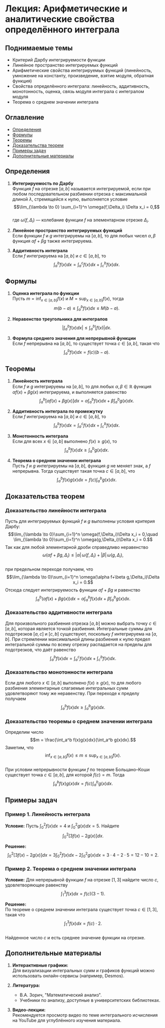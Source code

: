 # Лекция: Арифметические и аналитические свойства определённого интеграла

## Поднимаемые темы
- Критерий Дарбу интегрируемости функции
- Линейное пространство интегрируемых функций
- Арифметические свойства интегрируемых функций (линейность, умножение на константу, произведение, взятие модуля, обратная функция)
- Свойства определённого интеграла: линейность, аддитивность, монотонность, оценка, связь модуля интеграла с интегралом модуля
- Теорема о среднем значении интеграла

## Оглавление
- [Определения](#определения)
- [Формулы](#формулы)
- [Теоремы](#теоремы)
- [Доказательства теорем](#доказательства-теорем)
- [Примеры задач](#примеры-задач)
- [Дополнительные материалы](#дополнительные-материалы)

## Определения
1. **Интегрируемость по Дарбу**  
   Функция $f$ на отрезке $[a,b]$ называется интегрируемой, если при любом последовательном разбиении отрезка с максимальной длиной $\lambda$, стремящейся к нулю, выполняется условие  
   $$\lim_{\lambda \to 0} \sum_{i=1}^n \omega(f,\Delta_i) \Delta x_i = 0,$$  
   где $\omega(f,\Delta_i)$ — колебание функции $f$ на элементарном отрезке $\Delta_i$.

2. **Линейное пространство интегрируемых функций**  
   Если функции $f$ и $g$ интегрируемы на $[a,b]$, то для любых чисел $\alpha, \beta$ функция $\alpha f + \beta g$ также интегрируема.

3. **Аддитивность интеграла**  
   Если $f$ интегрируема на $[a,b]$ и $c \in [a,b]$, то  
   $$\int_a^b f(x)dx = \int_a^c f(x)dx + \int_c^b f(x)dx.$$

## Формулы
1. **Оценка интеграла по функции**  
   Пусть $m = \inf_{x\in[a,b]} f(x)$ и $M = \sup_{x\in[a,b]} f(x)$, тогда  
   $$m(b-a) \le \int_a^b f(x)dx \le M(b-a).$$

2. **Неравенство треугольника для интегралов**  
   $$\left|\int_a^b f(x)dx\right| \le \int_a^b |f(x)|dx.$$

3. **Формула среднего значения для непрерывной функции**  
   Если $f$ непрерывна на $[a,b]$, то существует точка $c \in [a,b]$, такая что  
   $$\int_a^b f(x)dx = f(c)(b-a).$$

## Теоремы
1. **Линейность интеграла**  
   Если $f$ и $g$ интегрируемы на $[a,b]$, то для любых $\alpha, \beta \in \mathbb{R}$ функция $\alpha f(x)+\beta g(x)$ интегрируема, и выполняется равенство  
   $$\int_a^b \left[\alpha f(x)+\beta g(x)\right]dx = \alpha\int_a^b f(x)dx + \beta\int_a^b g(x)dx.$$

2. **Аддитивность интеграла по промежутку**  
   Если $f$ интегрируема на $[a,b]$ и $c \in [a,b]$, то  
   $$\int_a^b f(x)dx = \int_a^c f(x)dx + \int_c^b f(x)dx.$$

3. **Монотонность интеграла**  
   Если для всех $x \in [a,b]$ выполнено $f(x)\ge g(x)$, то  
   $$\int_a^b f(x)dx \ge \int_a^b g(x)dx.$$

4. **Теорема о среднем значении интеграла**  
   Пусть $f$ и $g$ интегрируемы на $[a,b]$, функция $g$ не меняет знак, а $f$ непрерывна. Тогда существует такая точка $c \in [a,b]$, что  
   $$\int_a^b f(x)g(x)dx = f(c)\int_a^b g(x)dx.$$

## Доказательства теорем

### Доказательство линейности интеграла
Пусть для интегрируемых функций $f$ и $g$ выполнены условия критерия Дарбу:
$$\lim_{\lambda \to 0}\sum_{i=1}^n \omega(f,\Delta_i)\Delta x_i = 0,\quad \lim_{\lambda \to 0}\sum_{i=1}^n \omega(g,\Delta_i)\Delta x_i = 0.$$
Так как для любой элементарной дроби справедливо неравенство  
$$\omega(\alpha f+\beta g,\Delta_i) \le |\alpha|\,\omega(f,\Delta_i)+|\beta|\,\omega(g,\Delta_i),$$  
при предельном переходе получаем, что  
$$\lim_{\lambda \to 0}\sum_{i=1}^n \omega(\alpha f+\beta g,\Delta_i)\Delta x_i = 0.$$
Отсюда следует интегрируемость функции $\alpha f+\beta g$ и равенство  
$$\int_a^b (\alpha f(x)+\beta g(x))dx = \alpha\int_a^b f(x)dx + \beta\int_a^b g(x)dx.$$

### Доказательство аддитивности интеграла
Для произвольного разбиения отрезка $[a,b]$ можно выбрать точку $c\in[a,b]$, которая является точкой разбиения. Интегральные суммы для подотрезков $[a,c]$ и $[c,b]$ существуют, поскольку $f$ интегрируема на $[a,b]$. При стремлении максимальной длины разбиения к нулю предел интегральной суммы по всему отрезку распадается на пределы для подотрезков, что даёт равенство  
$$\int_a^b f(x)dx = \int_a^c f(x)dx + \int_c^b f(x)dx.$$

### Доказательство монотонности интеграла
Если для любого $x\in[a,b]$ выполнено $f(x)\ge g(x)$, то для любого разбиения элементарные слагаемые интегральных сумм удовлетворяют тому же неравенству. При переходе к пределу получаем  
$$\int_a^b f(x)dx \ge \int_a^b g(x)dx.$$

### Доказательство теоремы о среднем значении интеграла
Определим число  
$$m = \frac{\int_a^b f(x)g(x)dx}{\int_a^b g(x)dx}.$$
Заметим, что  
$$\inf_{x\in[a,b]} f(x) \le m \le \sup_{x\in[a,b]} f(x).$$  
При условии непрерывности функции $f$ по теореме Больцано–Коши существует точка $c\in[a,b]$, для которой $f(c)=m$. Тогда  
$$\int_a^b f(x)g(x)dx = f(c)\int_a^b g(x)dx.$$

## Примеры задач

### Пример 1. Линейность интеграла
**Условие:** Пусть $\int_0^2 f(x)dx=4$ и $\int_0^2 g(x)dx=5$. Найдите  
$$\int_0^2 [3f(x)-2g(x)]dx.$$
  
**Решение:**  
$$\int_0^2 [3f(x)-2g(x)]dx = 3\int_0^2 f(x)dx - 2\int_0^2 g(x)dx = 3\cdot4 - 2\cdot5 = 12-10 = 2.$$

### Пример 2. Теорема о среднем значении интеграла
**Условие:** Для непрерывной функции $f$ на отрезке $[1,3]$ найдите число $c$, удовлетворяющее равенству  
$$\int_1^3 f(x)dx = f(c)(3-1).$$

**Решение:**  
По теореме о среднем значении интеграла существует точка $c\in[1,3]$, такая что  
$$\int_1^3 f(x)dx = f(c)\cdot2.$$  
Найденное число $c$ и есть среднее значение функции на отрезке.

## Дополнительные материалы
1. **Интерактивные графики:**  
   Для визуализации интегральных сумм и графиков функций можно использовать онлайн-сервисы (например, Desmos).

2. **Литература:**  
   - В.А. Зорич, "Математический анализ".  
   - Учебники по анализу, доступные в университетских библиотеках.

3. **Видео-лекции:**  
   Рекомендуется просмотр видео по теме интегрального исчисления на YouTube для углублённого изучения материала.
